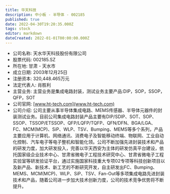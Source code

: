 ```yaml
---
title: 华天科技
description: 中小板 - 半导体 - 002185
published: true
date: 2022-04-30T19:20:35.000Z
tags: stock
editor: markdown
dateCreated: 2022-01-01T00:00:00.000Z
---
```


- 公司名称: 天水华天科技股份有限公司
- 股票代码: 002185.SZ
- 所在地: 甘肃 - 天水市
- 成立日期: 2003年12月25日
- 注册资本: 320,448.465万元
- 法定代表人: 肖胜利
- 主营业务: 主营业务是集成电路封装，测试业务主要产品:DIP，SOP，SSOP，QFP，SOT
- 公司官网: [www.ht-tech.com](www.ht-tech.com)
- 公司介绍: 公司主要从事半导体集成电路、MEMS传感器、半导体元器件的封装测试业务。目前公司集成电路封装产品主要有DIP/SDIP、SOT、SOP、SSOP、TSSOP/ETSSOP、QFP/LQFP/TQFP、QFN/DFN、BGA/LGA、FC、MCM(MCP)、SiP、WLP、TSV、Bumping、MEMS等多个系列，产品主要应用于计算机、网络通讯、消费电子及智能移动终端、物联网、工业自动化控制、汽车电子等电子整机和智能化领。公司不断加强先进封装技术和产品的研发力度，加大研发投入，完善以华天西安为主体的研发仿真平台建设，依托国家级企业技术中心、甘肃省微电子工程技术研究中心、甘肃省微电子工程实验室等研发验证平台，通过实施国家科技重大专项02专项等科技创新项目以及新产品、新技术、新工艺的不断研究开发，自主研发出FC、Bumping、MEMS、MCM(MCP)、WLP、SiP、TSV、Fan-Out等多项集成电路先进封装技术和产品，随着公司进一步加大技术创新力度，公司的技术竞争优势将不断提升。


